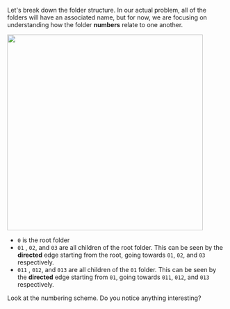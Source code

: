 <!--title={Parsing the File:Finding the Relationships Explained}-->

<!--badges={Python:22,Algorithms:11}-->

<!--concepts={directedGraphs, introToGraphs, useOfGraphs}-->

Let's break down the folder structure. In our actual problem, all of the folders will have an associated name, but for now, we are focusing on understanding how the folder **numbers** relate to one another.

<img src = "https://i.imgur.com/d96KQDv.jpg" width = "450px"/>

* `0` is the root folder
* `01` , `02`, and `03` are all children of the root folder. This can be seen by the **directed** edge starting from the root, going towards `01`, `02`, and `03` respectively.
*  `011` , `012`, and `013` are all children of the `01` folder. This can be seen by the **directed** edge starting from `01`, going towards `011`, `012`, and `013` respectively.

Look at the numbering scheme. Do you notice anything interesting? 

